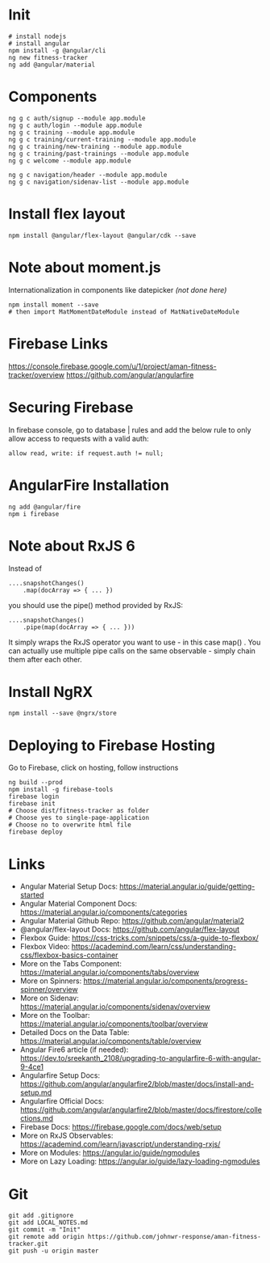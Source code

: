 # Init
```
# install nodejs
# install angular
npm install -g @angular/cli
ng new fitness-tracker
ng add @angular/material
```

# Components
```
ng g c auth/signup --module app.module
ng g c auth/login --module app.module
ng g c training --module app.module
ng g c training/current-training --module app.module
ng g c training/new-training --module app.module
ng g c training/past-trainings --module app.module
ng g c welcome --module app.module

ng g c navigation/header --module app.module
ng g c navigation/sidenav-list --module app.module
```

# Install flex layout
```
npm install @angular/flex-layout @angular/cdk --save
```

# Note about moment.js
Internationalization in components like datepicker _(not done here)_
```
npm install moment --save
# then import MatMomentDateModule instead of MatNativeDateModule
```

# Firebase Links
https://console.firebase.google.com/u/1/project/aman-fitness-tracker/overview
https://github.com/angular/angularfire

# Securing Firebase
In firebase console, go to database | rules and add the below rule to only allow access to requests with a valid auth:
```
allow read, write: if request.auth != null;
```


# AngularFire Installation
```
ng add @angular/fire
npm i firebase
```

# Note about RxJS 6
Instead of
```
....snapshotChanges()
    .map(docArray => { ... })
```
you should use the pipe()  method provided by RxJS:
```
....snapshotChanges()
    .pipe(map(docArray => { ... }))
```
It simply wraps the RxJS operator you want to use - in this case map() . You can actually use multiple pipe calls on the same observable - simply chain them after each other.

# Install NgRX
```
npm install --save @ngrx/store
```

# Deploying to Firebase Hosting
Go to Firebase, click on hosting, follow instructions
```
ng build --prod
npm install -g firebase-tools
firebase login
firebase init
# Choose dist/fitness-tracker as folder
# Choose yes to single-page-application
# Choose no to overwrite html file
firebase deploy
```


# Links
- Angular Material Setup Docs: https://material.angular.io/guide/getting-started
- Angular Material Component Docs: https://material.angular.io/components/categories
- Angular Material Github Repo: https://github.com/angular/material2
- @angular/flex-layout Docs: https://github.com/angular/flex-layout
- Flexbox Guide: https://css-tricks.com/snippets/css/a-guide-to-flexbox/
- Flexbox Video: https://academind.com/learn/css/understanding-css/flexbox-basics-container
- More on the Tabs Component: https://material.angular.io/components/tabs/overview
- More on Spinners: https://material.angular.io/components/progress-spinner/overview
- More on Sidenav: https://material.angular.io/components/sidenav/overview
- More on the Toolbar: https://material.angular.io/components/toolbar/overview
- Detailed Docs on the Data Table: https://material.angular.io/components/table/overview
- Angular Fire6 article (if needed): https://dev.to/sreekanth_2108/upgrading-to-angularfire-6-with-angular-9-4ce1
- Angularfire Setup Docs: https://github.com/angular/angularfire2/blob/master/docs/install-and-setup.md
- Angularfire Official Docs: https://github.com/angular/angularfire2/blob/master/docs/firestore/collections.md
- Firebase Docs: https://firebase.google.com/docs/web/setup
- More on RxJS Observables: https://academind.com/learn/javascript/understanding-rxjs/
- More on Modules: https://angular.io/guide/ngmodules
- More on Lazy Loading: https://angular.io/guide/lazy-loading-ngmodules

# Git
```
git add .gitignore
git add LOCAL_NOTES.md
git commit -m "Init"
git remote add origin https://github.com/johnwr-response/aman-fitness-tracker.git
git push -u origin master
```
